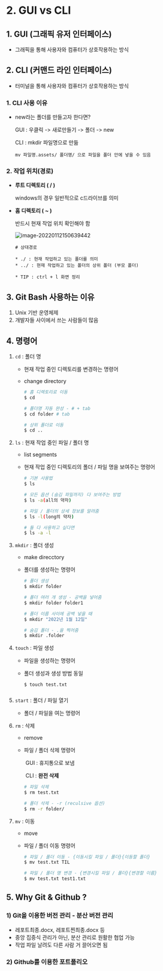 # 2. GUI vs CLI 

## 1. GUI (그래픽 유저 인터페이스)

- 그래픽을 통해 사용자와 컴퓨터가 상호작용하는 방식



## 2. CLI (커맨드 라인 인터페이스)

* 터미널을 통해 사용자와 컴퓨터가 상호작용하는 방식

### 1. CLI 사용 이유  

- new라는 폴더를 만들고자 한다면?

  GUI : 우클릭 -> 새로만들기 -> 폴더 -> new

  CLI : mkdir 파일명으로 만듦

  ​	`mv 파일명.assets/ 폴더명/ 으로 파일을 폴더 안에 넣을 수 있음`

  

### 2. 작업 위치(경로)

* **루트 디렉토리 ( / )**

  windows의 경우 일반적으로 c드라이브를 의미

* **홈 디렉토리 ( ~ )**

  반드시 현재 작업 위치 확인해야 함

  ![image-20220112150639442](C:\Users\장지선\AppData\Roaming\Typora\typora-user-images\image-20220112150639442.png)

  

  ```
  # 상대경로
  
  * ./ : 현재 작업하고 있는 폴더를 의미
  * ../ : 현재 작업하고 있는 폴더의 상위 폴더 (부모 폴더)
  
  * TIP : ctrl + l 화면 정리
  ```

  

## 3. Git Bash 사용하는 이유

1. Unix 기반 운영체제
2. 개발자들 사이에서 쓰는 사람들이 많음



## 4. 명령어

1. `cd` : 폴더 명

   - 현재 작업 중인 디렉토리를 변경하는 명령어

   - change directory

     ```bash
     # 홈 디렉토리로 이동
     $ cd
     
     # 폴더명 자동 완성 - # + tab
     $ cd folder # tab
     
     # 상위 폴더로 이동
     $ cd ..
     ```



2. `ls` : 현재 작업 중인 파일 / 폴더 명

   - list segments

   - 현재 작업 중인 디렉토리의 폴더 / 파일 명을 보여주는 명령어

     ```bash
     # 기본 사용법
     $ ls
     
     # 모든 옵션 (숨김 파일까지) 다 보여주는 방법
     $ ls -a(all의 약자)
     
     # 파일 / 폴더의 상세 정보를 알려줌
     $ ls -l(long의 약자)
     
     # 둘 다 사용하고 싶다면
     $ ls -a -l
     ```



3. `mkdir` : 폴더 생성

   - make direcctory

   - 폴더를 생성하는 명령어

     ```bash
     # 폴더 생성
     $ mkdir folder
     
     # 폴더 여러 개 생성 - 공백을 넣어줌
     $ mkdir folder folder1
     
     # 폴더 이름 사이에 공백 넣을 때
     $ mkdir "2022년 1월 12일"
     
     # 숨김 폴더 - .을 찍어줌
     $ mkdir .folder
     ```



4. `touch` : 파일 생성

   * 파일을 생성하는 명령어

   * 폴더 생성과 생성 방법 동일

     ```bash
     $ touch test.txt
     ```

### 

5. `start` : 폴더 / 파일 열기
   * 폴더 / 파일을 여는 명령어



6. `rm` : 삭제

   * remove

   * 파일 / 폴더 삭제 명령어

     ​	GUI : 휴지통으로 보냄

     ​	CLI : **완전 삭제**

     ```bash
     # 파일 삭제
     $ rm test.txt
     
     # 폴더 삭제 - -r (reculsive 옵션)
     $ rm -r folder/
     ```



7. `mv` : 이동

   * move

   * 파일 / 폴더 이동 명령어

     ```bash
     # 파일 / 폴더 이동 - {이동시킬 파일 / 폴더}{이동할 폴더}
     $ mv test.txt TIL
     
     # 파일 / 폴더 명 변경 - {변경시킬 파일 / 폴더}{변경할 이름}
     $ mv test.txt test1.txt
     ```



## 5. Why Git & Github ?

### 1) Git을 이용한 버전 관리 - 분산 버전 관리

* 레포트최종.docx, 레포트찐최종.docx 등
* 중앙 집중식 관리가 아닌, 분산 관리로 원활한 협업 가능
* 작업 파일 날려도 다른 사람 거 끌어오면 됨 

### 2) Github를 이용한 포트폴리오